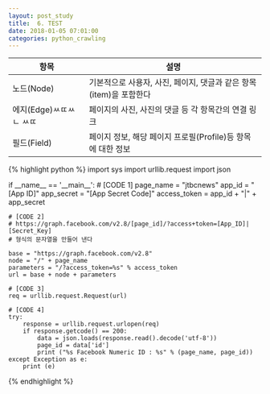 ```yaml
---
layout: post_study
title:  6. TEST
date: 2018-01-05 07:01:00
categories: python_crawling
---
```



 항목 | 설명
--------|--------
 노드(Node) | 기본적으로 사용자, 사진, 페이지, 댓글과 같은 항목(item)을 포함한다
 에지(Edge)ㅆㄸㅆㄴ ㅆㄸ| 페이지의 사진, 사진의 댓글 등 각 항목간의 연결 링크
 필드(Field) | 페이지 정보, 해당 페이지 프로필(Profile)등 항목에 대한 정보


{% highlight python %}
import sys
import urllib.request
import json

if \_\_name\_\_ == '\_\_main\_\_':
    # [CODE 1]
    page_name = "jtbcnews"
    app_id = "[App ID]"
    app_secret = "[App Secret Code]"
    access_token = app_id + "|" + app_secret

    # [CODE 2]
    # https://graph.facebook.com/v2.8/[page_id]/?access+token=[App_ID]|[Secret_Key]
    # 형식의 문자열을 만들어 낸다

    base = "https://graph.facebook.com/v2.8"
    node = "/" + page_name
    parameters = "/?access_token=%s" % access_token
    url = base + node + parameters

    # [CODE 3]
    req = urllib.request.Request(url)

    # [CODE 4]
    try:
        response = urllib.request.urlopen(req)
        if response.getcode() == 200:
            data = json.loads(response.read().decode('utf-8'))
            page_id = data['id']
            print ("%s Facebook Numeric ID : %s" % (page_name, page_id))
    except Exception as e:
        print (e)
{% endhighlight %}






